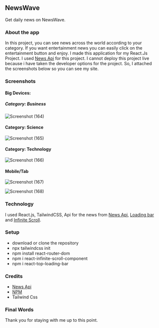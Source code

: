

## NewsWave

Get daily news on NewsWave.


### About the app

In this project, you can see news across the world according to your category. If you want entertainment news you can easily click on the entertainment button and enjoy. I made this application for my React.Js Project. I used [News Api](https://newsapi.org/) for this project. I cannot deploy this project live because i have taken the developer options for the project. So, I attached the screenshots below so you can see my site.

### Screenshots

#### Big Devices:

##### Category: Business

![Screenshot (164)](https://github.com/mouryasuraj/News-App/assets/95537899/9ca36ad5-b14e-4e5e-8f27-3d067712e0f3)

#### Category: Science

![Screenshot (165)](https://github.com/mouryasuraj/News-App/assets/95537899/b281bf67-930f-457f-bfc3-5f05656032bb)

#### Category: Technology

![Screenshot (166)](https://github.com/mouryasuraj/News-App/assets/95537899/190fc629-b9ea-4b78-8624-486e57d43599)

#### Mobile/Tab 

![Screenshot (167)](https://github.com/mouryasuraj/News-App/assets/95537899/6ef6e56f-a586-41a0-9017-49d5ab85e666)


![Screenshot (168)](https://github.com/mouryasuraj/News-App/assets/95537899/ced87b2d-775b-4d01-bcd4-f8c0460ad540)



### Technology

I used React.js, TailwindCSS,  Api for the news from [News Api](https://newsapi.org/), [Loading bar](https://www.npmjs.com/package/react-top-loading-bar) and [Infinite Scroll](https://www.npmjs.com/package/react-infinite-scroll-component).

### Setup
- download or clone the repository
- npx tailwindcss init
- npm install react-router-dom
- npm i react-infinite-scroll-component
- npm i react-top-loading-bar


### Credits
- [News Api](newsapi.org)
- [NPM](https://www.npmjs.com/)
- Tailwind Css


### Final Words
Thank you for staying with me up to this point.
